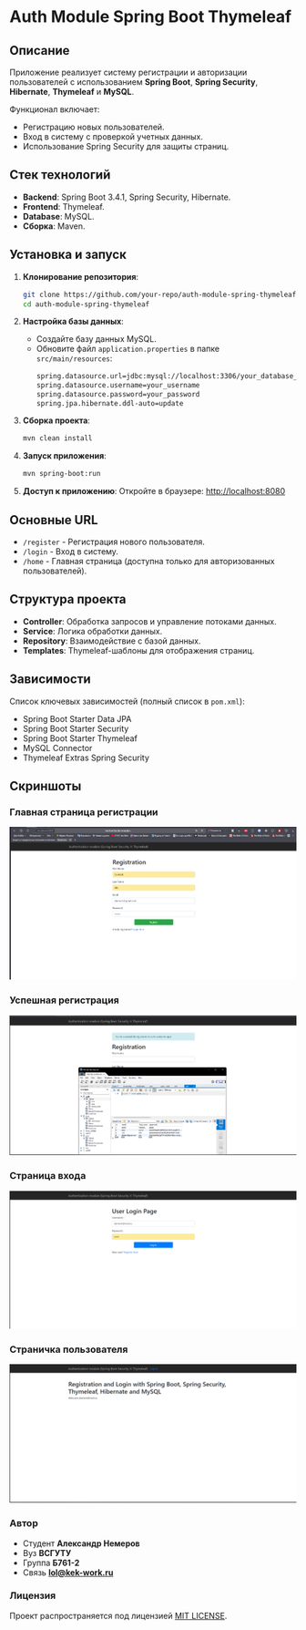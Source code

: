 # Auth Module Spring Boot Thymeleaf

## Описание

Приложение реализует систему регистрации и авторизации пользователей с использованием **Spring Boot**, **Spring Security**, **Hibernate**, **Thymeleaf** и **MySQL**. 

Функционал включает:
- Регистрацию новых пользователей.
- Вход в систему с проверкой учетных данных.
- Использование Spring Security для защиты страниц.

## Стек технологий

- **Backend**: Spring Boot 3.4.1, Spring Security, Hibernate.
- **Frontend**: Thymeleaf.
- **Database**: MySQL.
- **Сборка**: Maven.

## Установка и запуск

1. **Клонирование репозитория**:
   ```bash
   git clone https://github.com/your-repo/auth-module-spring-thymeleaf.git
   cd auth-module-spring-thymeleaf
   ```

2. **Настройка базы данных**:
    - Создайте базу данных MySQL.
    - Обновите файл `application.properties` в папке `src/main/resources`:
      ```properties
      spring.datasource.url=jdbc:mysql://localhost:3306/your_database_name
      spring.datasource.username=your_username
      spring.datasource.password=your_password
      spring.jpa.hibernate.ddl-auto=update
      ```

3. **Сборка проекта**:
   ```bash
   mvn clean install
   ```

4. **Запуск приложения**:
   ```bash
   mvn spring-boot:run
   ```

5. **Доступ к приложению**:
   Откройте в браузере: [http://localhost:8080](http://localhost:8080)

## Основные URL

- `/register` - Регистрация нового пользователя.
- `/login` - Вход в систему.
- `/home` - Главная страница (доступна только для авторизованных пользователей).

## Структура проекта

- **Controller**: Обработка запросов и управление потоками данных.
- **Service**: Логика обработки данных.
- **Repository**: Взаимодействие с базой данных.
- **Templates**: Thymeleaf-шаблоны для отображения страниц.

## Зависимости

Список ключевых зависимостей (полный список в `pom.xml`):
- Spring Boot Starter Data JPA
- Spring Boot Starter Security
- Spring Boot Starter Thymeleaf
- MySQL Connector
- Thymeleaf Extras Spring Security

## Скриншоты
### Главная страница регистрации
![Главная страница](screenshots/register.png)

### Успешная регистрация 
![Добавление сотрудника](screenshots/successfuly.png)

### Страница входа
![Редактирование сотрудника](screenshots/login.png)

### Страничка пользователя
![Редактирование сотрудника](screenshots/logined.png)

### Автор
- Cтудент **Александр Немеров**
- Вуз **ВСГУТУ**
- Группа **Б761-2**
- Связь **lol@kek-work.ru**

### Лицензия
Проект распространяется под лицензией [MIT LICENSE](LICENSE).
